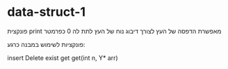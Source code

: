 # data-struct-1


פונקצית print
מאפשרת הדפסה של העץ לצורך דיבוג נוח של העץ לתת לה 0 כפרמטר

פונקציות לשימוש במבנה כרגע:

insert
Delete
exist
get
get(int n, Y* arr)

